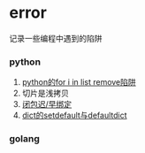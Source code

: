# error
记录一些编程中遇到的陷阱
### python
1. [python的for i in list remove陷阱](http://blog.csdn.net/silly2016/article/details/72904674)
2. 切片是浅拷贝
3. [闭包迟/早绑定](error/blob/master/003-closure_bind.py)
4. [dict的setdefault与defaultdict](error/blob/master/004-defaultdict.py)

### golang
